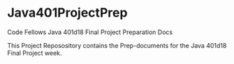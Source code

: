 # Java401ProjectPrep
Code Fellows Java 401d18 Final Project Preparation Docs

This Project Reposository contains the Prep-documents for the Java 401d18 Final Project week.
